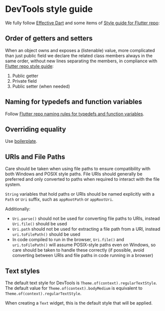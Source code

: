 # DevTools style guide

We fully follow [Effective Dart](https://dart.dev/effective-dart)
and some items of
[Style guide for Flutter repo](https://github.com/flutter/flutter/blob/master/docs/contributing/Style-guide-for-Flutter-repo.md):

## Order of getters and setters

When an object owns and exposes a (listenable) value,
more complicated than just public field
we declare the related class members always in the same order,
without new lines separating the members,
in compliance with
[Flutter repo style guide](https://github.com/flutter/flutter/blob/master/docs/contributing/Style-guide-for-Flutter-repo.md#order-other-class-members-in-a-way-that-makes-sense):

1. Public getter
2. Private field
3. Public setter (when needed)

## Naming for typedefs and function variables

Follow [Flutter repo naming rules for typedefs and function variables](https://github.com/flutter/flutter/blob/master/docs/contributing/Style-guide-for-Flutter-repo.md#naming-rules-for-typedefs-and-function-variables).

## Overriding equality

Use [boilerplate](https://github.com/flutter/flutter/blob/master/docs/contributing/Style-guide-for-Flutter-repo.md#common-boilerplates-for-operator--and-hashcode).

## URIs and File Paths

Care should be taken when using file paths to ensure compatibility with both
Windows and POSIX style paths. File URIs should generally be preferred and only
converted to paths when required to interact with the file system.

`String` variables that hold paths or URIs should be named explicitly with a
`Path` or `Uri` suffix, such as `appRootPath` or `appRootUri`.

Additionally:

- `Uri.parse()` should not be used for converting file paths to URIs, instead
  `Uri.file()` should be used
- `Uri.path` should not be used for extracting a file path from a URI, instead
  `uri.toFilePath()` should be used
- In code compiled to run in the browser, `Uri.file()` and `uri.toFilePath()`
  will assume POSIX-style paths even on Windows, so care should be taken to
  handle these correctly (if possible, avoid converting between URIs and file
  paths in code running in a browser)

## Text styles

The default text style for DevTools is `Theme.of(context).regularTextStyle`. The default
value for `Theme.of(context).bodyMedium` is equivalent to `Theme.of(context).regularTextStyle`.

When creating a `Text` widget, this is the default style that will be applied.
